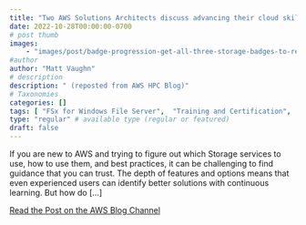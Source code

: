 ```yaml
---
title: "Two AWS Solutions Architects discuss advancing their cloud skill set with digital badges"
date: 2022-10-28T00:00:00-0700
# post thumb
images:
    - "images/post/badge-progression-get-all-three-storage-badges-to-receieve-the-storage-core-badge.png"
#author
author: "Matt Vaughn"
# description
description: " (reposted from AWS HPC Blog)"
# Taxonomies
categories: []
tags: [ "FSx for Windows File Server",  "Training and Certification",  "FSx for Lustre",  "FSx",  "Storage",  "Elastic Block Store (Amazon EBS)",  "Foundational (100)",  "Simple Storage Service (S3)",  "FSx for NetApp ONTAP",  "FSx for OpenZFS",  "Elastic File System (EFS)",  "hpcblog", ]
type: "regular" # available type (regular or featured)
draft: false
---
```


If you are new to AWS and trying to figure out which Storage services to use, how to use them, and best practices, it can be challenging to find guidance that you can trust. The depth of features and options means that even experienced users can identify better solutions with continuous learning. But how do […]

<a href="https://aws.amazon.com/blogs/storage/two-aws-solutions-architects-discuss-advancing-their-cloud-skill-set-with-digital-badges/" class="btn btn-primary btn-lg active" role="button" aria-pressed="true" style="margin-top: 8px;">Read the Post on the AWS Blog Channel</a>